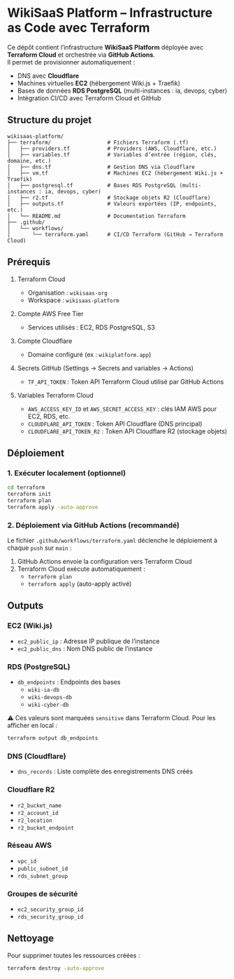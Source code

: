 #   WikiSaaS Platform – Infrastructure as Code avec Terraform

Ce dépôt contient l’infrastructure **WikiSaaS Platform** déployée avec **Terraform Cloud** et orchestrée via **GitHub Actions**.  
Il permet de provisionner automatiquement :

- DNS avec **Cloudflare**  
- Machines virtuelles **EC2** (hébergement Wiki.js + Traefik)  
- Bases de données **RDS PostgreSQL** (multi-instances : ia, devops, cyber)  
- Intégration CI/CD avec Terraform Cloud et GitHub  

## Structure du projet

```plaintext
wikisaas-platform/
├── terraform/                  # Fichiers Terraform (.tf)
│   ├── providers.tf            # Providers (AWS, Cloudflare, etc.)
│   ├── variables.tf            # Variables d’entrée (région, clés, domaine, etc.)
│   ├── dns.tf                  # Gestion DNS via Cloudflare
│   ├── vm.tf                   # Machines EC2 (hébergement Wiki.js + Traefik)
│   ├── postgresql.tf           # Bases RDS PostgreSQL (multi-instances : ia, devops, cyber)
│   ├── r2.tf                   # Stockage objets R2 (Cloudflare)
│   ├── outputs.tf              # Valeurs exportées (IP, endpoints, etc.)
│   └── README.md               # Documentation Terraform
├── .github/
│   └── workflows/
│       └── terraform.yaml      # CI/CD Terraform (GitHub → Terraform Cloud)
```

## Prérequis

1. Terraform Cloud  
   - Organisation : `wikisaas-org`  
   - Workspace : `wikisaas-platform`  

2. Compte AWS Free Tier  
   - Services utilisés : EC2, RDS PostgreSQL, S3  

3. Compte Cloudflare  
   - Domaine configuré (ex : `wikiplatform.app`)  

4. Secrets GitHub (Settings → Secrets and variables → Actions)  
   - `TF_API_TOKEN` : Token API Terraform Cloud utilisé par GitHub Actions  

5. Variables Terraform Cloud  
   - `AWS_ACCESS_KEY_ID` et `AWS_SECRET_ACCESS_KEY` : clés IAM AWS pour EC2, RDS, etc.  
   - `CLOUDFLARE_API_TOKEN` : Token API Cloudflare (DNS principal)  
   - `CLOUDFLARE_API_TOKEN_R2` : Token API Cloudflare R2 (stockage objets)  

## Déploiement

### 1. Exécuter localement (optionnel)

```bash
cd terraform
terraform init
terraform plan
terraform apply -auto-approve
```

### 2. Déploiement via GitHub Actions (recommandé)

Le fichier `.github/workflows/terraform.yaml` déclenche le déploiement à chaque `push` sur `main` :

1. GitHub Actions envoie la configuration vers Terraform Cloud  
2. Terraform Cloud exécute automatiquement :  
   - `terraform plan`  
   - `terraform apply` (auto-apply activé)  

## Outputs

### EC2 (Wiki.js)
- `ec2_public_ip` : Adresse IP publique de l’instance  
- `ec2_public_dns` : Nom DNS public de l’instance  

### RDS (PostgreSQL)
- `db_endpoints` : Endpoints des bases  
  - `wiki-ia-db`  
  - `wiki-devops-db`  
  - `wiki-cyber-db`  

⚠️ Ces valeurs sont marquées `sensitive` dans Terraform Cloud. Pour les afficher en local :  
```bash
terraform output db_endpoints
```

### DNS (Cloudflare)
- `dns_records` : Liste complète des enregistrements DNS créés  

### Cloudflare R2
- `r2_bucket_name`  
- `r2_account_id`  
- `r2_location`  
- `r2_bucket_endpoint`  

### Réseau AWS
- `vpc_id`  
- `public_subnet_id`  
- `rds_subnet_group`  

### Groupes de sécurité
- `ec2_security_group_id`  
- `rds_security_group_id`  

## Nettoyage

Pour supprimer toutes les ressources créées :

```bash
terraform destroy -auto-approve
```
